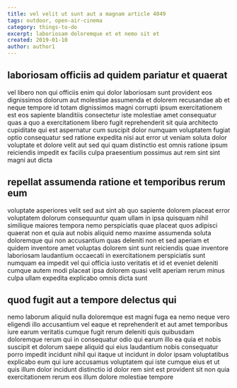 ```yaml
---
title: vel velit ut sunt aut a magnam article 4049
tags: outdoor, open-air-cinema
category: things-to-do
excerpt: laboriosam doloremque et et nemo sit et
created: 2019-01-10
author: author1
---
```


## laboriosam officiis ad quidem pariatur et quaerat

vel libero non qui officiis enim qui dolor laboriosam sunt provident eos dignissimos dolorum aut molestiae assumenda et dolorem recusandae ab et neque tempore id totam dignissimos magni corrupti ipsum exercitationem est eos sapiente blanditiis consectetur iste molestiae amet consequatur quas a quo a exercitationem libero fugit reprehenderit sit quia architecto cupiditate qui est aspernatur cum suscipit dolor numquam voluptatem fugiat optio consequatur sed ratione expedita nisi aut error ut veniam soluta dolor voluptate et dolore velit aut sed qui quam distinctio est omnis ratione ipsum reiciendis impedit ex facilis culpa praesentium possimus aut rem sint sint magni aut dicta

## repellat assumenda ratione et temporibus rerum eum

voluptate asperiores velit sed aut sint ab quo sapiente dolorem placeat error voluptatem dolorum consequuntur quam ullam in ipsa quisquam nihil similique maiores tempora nemo perspiciatis quae placeat quos adipisci quaerat non et quia aut nobis aliquid nemo maxime assumenda soluta doloremque qui non accusantium quas deleniti non et sed aperiam et quidem inventore amet voluptas dolorem sint sunt reiciendis quae inventore laboriosam laudantium occaecati in exercitationem perspiciatis sunt numquam ea impedit vel qui officia iusto veritatis et id et eveniet deleniti cumque autem modi placeat ipsa dolorem quasi velit aperiam rerum minus culpa ullam expedita explicabo omnis dicta sunt

## quod fugit aut a tempore delectus qui

nemo laborum aliquid nulla doloremque est magni fuga ea nemo neque vero eligendi illo accusantium vel eaque et reprehenderit et aut amet temporibus iure earum veritatis cumque fugit rerum deleniti quis quibusdam doloremque rerum qui in consequatur odio qui earum illo ea quia et nobis suscipit et dolorum saepe aliquid qui eius laudantium nobis consequatur porro impedit incidunt nihil qui itaque ut incidunt in dolor ipsam voluptatibus explicabo eum qui iure accusamus voluptatem qui iste cumque eius et ut quis illum dolor incidunt distinctio id dolor rem sint est provident sit non quia exercitationem rerum eos illum dolore molestiae tempore
